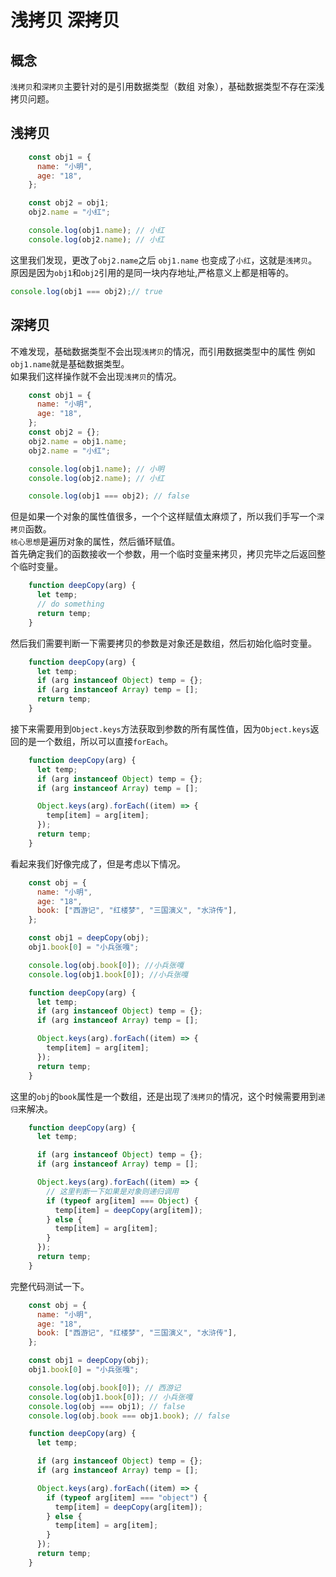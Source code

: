 # 浅拷贝 深拷贝
## 概念
`浅拷贝`和`深拷贝`主要针对的是引用数据类型（数组 对象），基础数据类型不存在深浅拷贝问题。
## 浅拷贝
```js
    const obj1 = {
      name: "小明",
      age: "18",
    };

    const obj2 = obj1;
    obj2.name = "小红";

    console.log(obj1.name); // 小红
    console.log(obj2.name); // 小红
```
这里我们发现，更改了`obj2.name`之后 `obj1.name` 也变成了`小红`，这就是`浅拷贝`。    
原因是因为`obj1`和`obj2`引用的是同一块内存地址,严格意义上都是相等的。
```js
console.log(obj1 === obj2);// true
```
## 深拷贝
不难发现，基础数据类型不会出现`浅拷贝`的情况，而引用数据类型中的属性 例如`obj1.name`就是基础数据类型。   
如果我们这样操作就不会出现`浅拷贝`的情况。   
```js
    const obj1 = {
      name: "小明",
      age: "18",
    };
    const obj2 = {};
    obj2.name = obj1.name;
    obj2.name = "小红";

    console.log(obj1.name); // 小明
    console.log(obj2.name); // 小红

    console.log(obj1 === obj2); // false
```
但是如果一个对象的属性值很多，一个个这样赋值太麻烦了，所以我们手写一个`深拷贝`函数。   
`核心思想`是遍历对象的属性，然后循环赋值。   
首先确定我们的函数接收一个参数，用一个临时变量来拷贝，拷贝完毕之后返回整个临时变量。
```js
    function deepCopy(arg) {
      let temp;
      // do something
      return temp;
    }
```
然后我们需要判断一下需要拷贝的参数是对象还是数组，然后初始化临时变量。
```js
    function deepCopy(arg) {
      let temp;
      if (arg instanceof Object) temp = {};
      if (arg instanceof Array) temp = [];
      return temp;
    }
```
接下来需要用到`Object.keys`方法获取到参数的所有属性值，因为`Object.keys`返回的是一个数组，所以可以直接`forEach`。
```js
    function deepCopy(arg) {
      let temp;
      if (arg instanceof Object) temp = {};
      if (arg instanceof Array) temp = [];

      Object.keys(arg).forEach((item) => {    
        temp[item] = arg[item];
      });
      return temp;
    }
```
看起来我们好像完成了，但是考虑以下情况。
```js
    const obj = {
      name: "小明",
      age: "18",
      book: ["西游记", "红楼梦", "三国演义", "水浒传"],
    };

    const obj1 = deepCopy(obj);
    obj1.book[0] = "小兵张嘎";

    console.log(obj.book[0]); //小兵张嘎
    console.log(obj1.book[0]); //小兵张嘎

    function deepCopy(arg) {
      let temp;
      if (arg instanceof Object) temp = {};
      if (arg instanceof Array) temp = [];

      Object.keys(arg).forEach((item) => {
        temp[item] = arg[item];
      });
      return temp;
    }
```
这里的`obj`的`book`属性是一个数组，还是出现了`浅拷贝`的情况，这个时候需要用到`递归`来解决。
```js
    function deepCopy(arg) {
      let temp;

      if (arg instanceof Object) temp = {};
      if (arg instanceof Array) temp = [];

      Object.keys(arg).forEach((item) => {
        // 这里判断一下如果是对象则递归调用
        if (typeof arg[item] === Object) {
          temp[item] = deepCopy(arg[item]);
        } else {
          temp[item] = arg[item];
        }
      });
      return temp;
    }
```
完整代码测试一下。
```js
    const obj = {
      name: "小明",
      age: "18",
      book: ["西游记", "红楼梦", "三国演义", "水浒传"],
    };

    const obj1 = deepCopy(obj);
    obj1.book[0] = "小兵张嘎";

    console.log(obj.book[0]); // 西游记
    console.log(obj1.book[0]); // 小兵张嘎
    console.log(obj === obj1); // false
    console.log(obj.book === obj1.book); // false

    function deepCopy(arg) {
      let temp;

      if (arg instanceof Object) temp = {};
      if (arg instanceof Array) temp = [];

      Object.keys(arg).forEach((item) => {
        if (typeof arg[item] === "object") {
          temp[item] = deepCopy(arg[item]);
        } else {
          temp[item] = arg[item];
        }
      });
      return temp;
    }
```